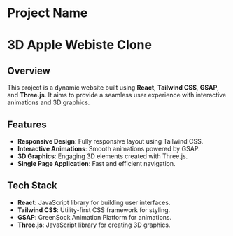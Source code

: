 # Project Name

<h1>3D Apple Webiste Clone</h1>

## Overview

This project is a dynamic website built using **React**, **Tailwind CSS**, **GSAP**, and **Three.js**. It aims to provide a seamless user experience with interactive animations and 3D graphics.

## Features

- **Responsive Design**: Fully responsive layout using Tailwind CSS.
- **Interactive Animations**: Smooth animations powered by GSAP.
- **3D Graphics**: Engaging 3D elements created with Three.js.
- **Single Page Application**: Fast and efficient navigation.

## Tech Stack

- **React**: JavaScript library for building user interfaces.
- **Tailwind CSS**: Utility-first CSS framework for styling.
- **GSAP**: GreenSock Animation Platform for animations.
- **Three.js**: JavaScript library for creating 3D graphics.


 
